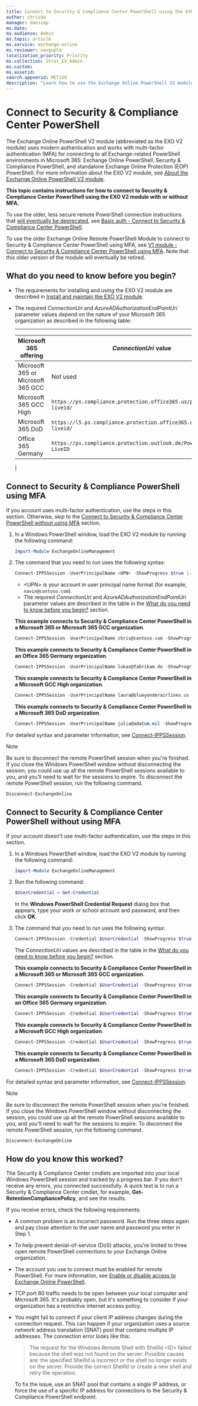 ```yaml
---
title: Connect to Security & Compliance Center PowerShell using the EXO V2 module
author: chrisda
manager: dansimp
ms.date:
ms.audience: Admin
ms.topic: article
ms.service: exchange-online
ms.reviewer: navgupta
localization_priority: Priority
ms.collection: Strat_EX_Admin
ms.custom:
ms.assetid:
search.appverid: MET150
description: "Learn how to use the Exchange Online PowerShell V2 module to connect to Security & Compliance Center PowerShell with modern authentication and/or multi-factor authentication (MFA)."
---
```


# Connect to Security & Compliance Center PowerShell

The Exchange Online PowerShell V2 module (abbreviated as the EXO V2 module) uses modern authentication and works with multi-factor authentication (MFA) for connecting to all Exchange-related PowerShell environments in Microsoft 365: Exchange Online PowerShell, Security & Compliance PowerShell, and standalone Exchange Online Protection (EOP) PowerShell. For more information about the EXO V2 module, see [About the Exchange Online PowerShell V2 module](exchange-online-powershell-v2.md).

**This topic contains instructions for how to connect to Security & Compliance Center PowerShell using the EXO V2 module with or without MFA.**

To use the older, less secure remote PowerShell connection instructions that [will eventually be deprecated](https://techcommunity.microsoft.com/t5/exchange-team-blog/basic-authentication-and-exchange-online-april-2020-update/ba-p/1275508), see [Basic auth - Connect to Security & Compliance Center PowerShell](basic-auth-connect-to-scc-powershell.md).

To use the older Exchange Online Remote PowerShell Module to connect to Security & Compliance Center PowerShell using MFA, see [V1 module - Connect to Security & Compliance Center PowerShell using MFA](v1-module-mfa-connect-to-scc-powershell.md). Note that this older version of the module will eventually be retired.

## What do you need to know before you begin?

- The requirements for installing and using the EXO V2 module are described in [Install and maintain the EXO V2 module](exchange-online-powershell-v2.md#install-and-maintain-the-exo-v2-module).

- The required _ConnectionUri_ and _AzureADAuthorizationEndPointUri_ parameter values depend on the nature of your Microsoft 365 organization as described in the following table:

  ****

  |Microsoft 365 offering|_ConnectionUri_ value|_AzureADAuthorizationEndPointUri_ value|
  |---|---|---|
  |Microsoft 365 or Microsoft 365 GCC|Not used|Not used|
  |Microsoft 365 GCC High|`https://ps.compliance.protection.office365.us/powershell-liveid/`|`https://login.microsoftonline.us/common`|
  |Microsoft 365 DoD|`https://l5.ps.compliance.protection.office365.us/powershell-liveid/`|`https://login.microsoftonline.us/common`|
  |Office 365 Germany|`https://ps.compliance.protection.outlook.de/PowerShell-LiveID`|`https://login.microsoftonline.de/common`|
  |

## Connect to Security & Compliance PowerShell using MFA

If you account uses multi-factor authentication, use the steps in this section. Otherwise, skip to the [Connect to Security & Compliance Center PowerShell without using MFA](#connect-to-security--compliance-center-powershell-without-using-mfa) section.

1. In a Windows PowerShell window, load the EXO V2 module by running the following command:

   ```powershell
   Import-Module ExchangeOnlineManagement
   ```

2. The command that you need to run uses the following syntax:

   ```powershell
   Connect-IPPSSession -UserPrincipalName <UPN> -ShowProgress $true [-ConnectionUri <Value>] [-AzureADAuthorizationEndPointUri <Value>]
   ```

   - \<UPN\> is your account in user principal name format (for example, `navin@contoso.com`).
   - The required _ConnectionUri_ and _AzureADAuthorizationEndPointUri_ parameter values are described in the table in the [What do you need to know before you begin?](#what-do-you-need-to-know-before-you-begin) section.

   **This example connects to Security & Compliance Center PowerShell in a Microsoft 365 or Microsoft 365 GCC organization**.

   ```powershell
   Connect-IPPSSession -UserPrincipalName chris@contoso.com -ShowProgress $true
   ```

   **This example connects to Security & Compliance Center PowerShell in an Office 365 Germany organization**.

   ```powershell
   Connect-IPPSSession -UserPrincipalName lukas@fabrikam.de -ShowProgress $true -ConnectionUri https://ps.compliance.protection.outlook.de/PowerShell-LiveID -AzureADAuthorizationEndPointUri https://login.microsoftonline.de/common
   ```

   **This example connects to Security & Compliance Center PowerShell in a Microsoft GCC High organization**.

   ```powershell
   Connect-IPPSSession -UserPrincipalName laura@blueyonderairlines.us -ShowProgress $true -ConnectionUri https://l5.ps.compliance.protection.office365.us/powershell-liveid/ -AzureADAuthorizationEndPointUri https://login.microsoftonline.us/common
   ```

   **This example connects to Security & Compliance Center PowerShell in a Microsoft 365 DoD organization**.

   ```powershell
   Connect-IPPSSession -UserPrincipalName julia@adatum.mil -ShowProgress $true -ConnectionUri https://l5.ps.compliance.protection.office365.us/powershell-liveid/ -AzureADAuthorizationEndPointUri https://login.microsoftonline.us/common
   ```

For detailed syntax and parameter information, see [Connect-IPPSSession](https://docs.microsoft.com/powershell/module/exchange/connect-exchangeonline).

> [!NOTE]
> Be sure to disconnect the remote PowerShell session when you're finished. If you close the Windows PowerShell window without disconnecting the session, you could use up all the remote PowerShell sessions available to you, and you'll need to wait for the sessions to expire. To disconnect the remote PowerShell session, run the following command.

```powershell
Disconnect-ExchangeOnline
```

## Connect to Security & Compliance Center PowerShell without using MFA

If your account doesn't use multi-factor authentication, use the steps in this section.

1. In a Windows PowerShell window, load the EXO V2 module by running the following command:

   ```powershell
   Import-Module ExchangeOnlineManagement
   ```

2. Run the following command:

   ```powershell
   $UserCredential = Get-Credential
   ```

   In the **Windows PowerShell Credential Request** dialog box that appears, type your work or school account and password, and then click **OK**.

3. The command that you need to run uses the following syntax:

   ```powershell
   Connect-IPPSSession -Credential $UserCredential -ShowProgress $true [-ConnectionUri <Value>]
   ```

   The _ConnectionUri_ values are described in the table in the [What do you need to know before you begin?](#what-do-you-need-to-know-before-you-begin) section.

   **This example connects to Security & Compliance Center PowerShell in a Microsoft 365 or Microsoft 365 GCC organization**.

   ```powershell
   Connect-IPPSSession -Credential $UserCredential -ShowProgress $true
   ```

   **This example connects to Security & Compliance Center PowerShell in an Office 365 Germany organization**.

   ```powershell
   Connect-IPPSSession -Credential $UserCredential -ShowProgress $true -ConnectionUri https://ps.compliance.protection.outlook.de/
   ```

   **This example connects to Security & Compliance Center PowerShell in a Microsoft GCC High organization**.

   ```powershell
   Connect-IPPSSession -Credential $UserCredential -ShowProgress $true -ConnectionUri https://l5.ps.compliance.protection.office365.us/powershell-liveid/
   ```

   **This example connects to Security & Compliance Center PowerShell in a Microsoft 365 DoD organization**.

   ```powershell
   Connect-IPPSSession -Credential $UserCredential -ShowProgress $true -ConnectionUri https://l5.ps.compliance.protection.office365.us/powershell-liveid/
   ```

For detailed syntax and parameter information, see [Connect-IPPSSession](https://docs.microsoft.com/powershell/module/exchange/connect-exchangeonline).

> [!NOTE]
> Be sure to disconnect the remote PowerShell session when you're finished. If you close the Windows PowerShell window without disconnecting the session, you could use up all the remote PowerShell sessions available to you, and you'll need to wait for the sessions to expire. To disconnect the remote PowerShell session, run the following command.

```powershell
Disconnect-ExchangeOnline
```

## How do you know this worked?

The Security & Compliance Center cmdlets are imported into your local Windows PowerShell session and tracked by a progress bar. If you don't receive any errors, you connected successfully. A quick test is to run a Security & Compliance Center cmdlet, for example, **Get-RetentionCompliancePolicy**, and see the results.

If you receive errors, check the following requirements:

- A common problem is an incorrect password. Run the three steps again and pay close attention to the user name and password you enter in Step 1.

- To help prevent denial-of-service (DoS) attacks, you're limited to three open remote PowerShell connections to your Exchange Online organization.

- The account you use to connect must be enabled for remote PowerShell. For more information, see [Enable or disable access to Exchange Online PowerShell](disable-access-to-exchange-online-powershell.md).

- TCP port 80 traffic needs to be open between your local computer and Microsoft 365. It's probably open, but it's something to consider if your organization has a restrictive internet access policy.

- You might fail to connect if your client IP address changes during the connection request. This can happen if your organization uses a source network address translation (SNAT) pool that contains multiple IP addresses. The connection error looks like this:

  > The request for the Windows Remote Shell with ShellId \<ID\> failed because the shell was not found on the server. Possible causes are: the specified ShellId is incorrect or the shell no longer exists on the server. Provide the correct ShellId or create a new shell and retry the operation.

  To fix the issue, use an SNAT pool that contains a single IP address, or force the use of a specific IP address for connections to the Security & Compliance PowerShell endpoint.

